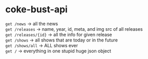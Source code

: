 # coke-bust-api

`get /news` -> all the news  
`get /releases` -> name, year, id, meta, and img src of all releases  
`get /releases/{id}` -> all the info for given release  
`get /shows` -> all shows that are today or in the future  
`get /shows/all` -> ALL shows ever  
`get /` -> everything in one stupid huge json object  
